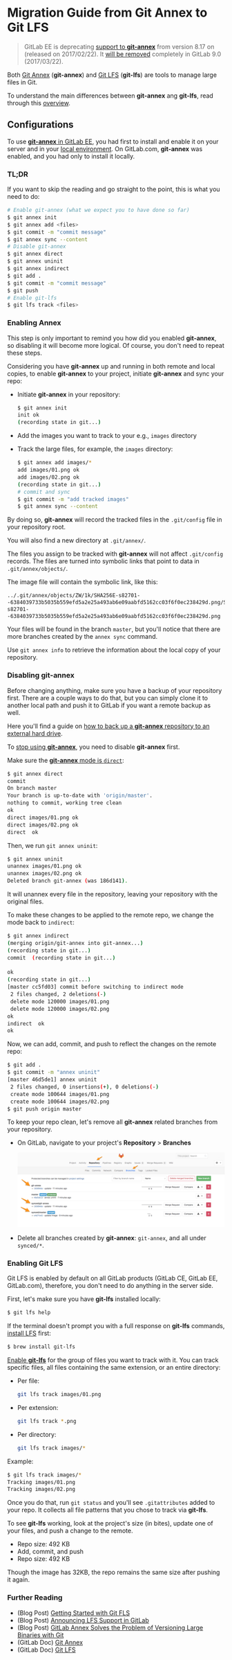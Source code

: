 # Migration Guide from Git Annex to Git LFS

> GitLab EE is deprecating
[support to **git-annex**][post-intro-annex] from version
8.17 on (released on 2017/02/22). It
[will be removed][issue-remove-annex] completely in
GitLab 9.0 (2017/03/22).

Both [Git Annex][] (**git-annex**) and [Git LFS][]
(**git-lfs**) are tools to manage large files in Git.

To understand the main differences between **git-annex**
ang **git-lfs**, read through this [overview][annex-vs-lfs].

## Configurations

To use [**git-annex** in GitLab EE][annex-ee], you had
first to install and enable it on your server and
in your [local environment][install-annex-local].
On GitLab.com, **git-annex** was enabled, and you had
only to install it locally.

### TL;DR

If you want to skip the reading and go straight to the point,
this is what you need to do:

```bash
# Enable git-annex (what we expect you to have done so far)
$ git annex init
$ git annex add <files>
$ git commit -m "commit message"
$ git annex sync --content
# Disable git-annex
$ git annex direct
$ git annex uninit
$ git annex indirect
$ git add .
$ git commit -m "commit message"
$ git push
# Enable git-lfs
$ git lfs track <files>
```

### Enabling Annex

This step is only important to remind you how did
you enabled **git-annex**, so disabling it will become
more logical. Of course, you don't need to repeat
these steps.

Considering you have **git-annex** up and running in
both remote and local copies, to enable **git-annex** to
your project, initiate **git-annex** and sync your repo:

- Initiate **git-annex** in your repository:

    ```bash
    $ git annex init
    init ok
    (recording state in git...)
    ```
- Add the images you want to track to your e.g.,
`images` directory
- Track the large files, for example, the `images`
directory:

    ```bash
    $ git annex add images/*
    add images/01.png ok
    add images/02.png ok
    (recording state in git...)
    # commit and sync
    $ git commit -m "add tracked images"
    $ git annex sync --content
    ```

By doing so, **git-annex** will record the tracked files
in the `.git/config` file in your repository root.

You will also find a new directory at `.git/annex/`.

The files you assign to be tracked with **git-annex**
will not affect `.git/config` records. The files are
turned into symbolic links that point to data in
`.git/annex/objects/`.

The image file will contain the symbolic link, like this:

```
../.git/annex/objects/ZW/1k/SHA256E-s82701--6384039733b5035b559efd5a2e25a493ab6e09aabfd5162cc03f6f0ec238429d.png/SHA256E-s82701--6384039733b5035b559efd5a2e25a493ab6e09aabfd5162cc03f6f0ec238429d.png
```

Your files will be found in the branch `master`, but
you'll notice that there are more branches created by
the `annex sync` command.

Use `git annex info` to retrieve the information about
the local copy of your repository.

### Disabling **git-annex**

Before changing anything, make sure you have a backup
of your repository first. There are a couple ways to
do that, but you can simply clone it to another local
path and push it to GitLab if you want a remote backup
as well.

Here you'll find a guide on
[how to back up a **git-annex** repository to an external hard drive][bkp-ext-drive].

To [stop using **git-annex**][uninit], you need to disable
**git-annex** first.

Make sure the [**git-annex** mode is `direct`][stackoverflow-1]:

```bash
$ git annex direct
commit
On branch master
Your branch is up-to-date with 'origin/master'.
nothing to commit, working tree clean
ok
direct images/01.png ok
direct images/02.png ok
direct  ok
```

Then, we run `git annex uninit`:


```bash
$ git annex uninit
unannex images/01.png ok
unannex images/02.png ok
Deleted branch git-annex (was 186d141).
```

It will unannex every file in the repository, leaving your repository with the original files.

To make these changes to be applied to the remote repo, we change the mode back to `indirect`:

```bash
$ git annex indirect
(merging origin/git-annex into git-annex...)
(recording state in git...)
commit  (recording state in git...)

ok
(recording state in git...)
[master cc5fd03] commit before switching to indirect mode
 2 files changed, 2 deletions(-)
 delete mode 120000 images/01.png
 delete mode 120000 images/02.png
ok
indirect  ok
ok
```

Now, we can add, commit, and push to reflect the
changes on the remote repo:

```bash
$ git add .
$ git commit -m "annex uninit"
[master 46d5de1] annex uninit
 2 files changed, 0 insertions(+), 0 deletions(-)
 create mode 100644 images/01.png
 create mode 100644 images/02.png
$ git push origin master
```

To keep your repo clean, let's remove all
**git-annex** related branches from your repository.

- On GitLab, navigate to your project's **Repository** > **Branches**

    ![repository branches](images/git-annex-branches.png)

- Delete all branches created by **git-annex**: `git-annex`, and all under `synced/*`.

### Enabling Git LFS

Git LFS is enabled by default on all GitLab products
(GitLab CE, GitLab EE, GitLab.com), therefore, you
don't need to do anything in the server side.

First, let's make sure you have **git-lfs** installed
locally:

```bash
$ git lfs help
```

If the terminal doesn't prompt you with a full response
on **git-lfs** commands, [install LFS][install-lfs] first:

```bash
$ brew install git-lfs
```

[Enable **git-lfs**][lfs-track] for the group of files you
want to track with it. You can track specific files, all
files containing the same extension, or an entire
directory:

- Per file:

    ```bash
    git lfs track images/01.png
    ```

- Per extension:

    ```bash
    git lfs track *.png
    ```

- Per directory:

    ```bash
    git lfs track images/*
    ```

Example:

```bash
$ git lfs track images/*
Tracking images/01.png
Tracking images/02.png
```

Once you do that, run `git status` and you'll see
`.gitattributes` added to your repo. It collects all
file patterns that you chose to track via **git-lfs**.

To see **git-lfs** working, look at the project's size (in
bites), update one of your files, and push a change
to the remote.

- Repo size: 492 KB
- Add, commit, and push
- Repo size: 492 KB

Though the image has 32KB, the repo remains the same
size after pushing it again.

### Further Reading

- (Blog Post) [Getting Started with Git FLS][post-1]
- (Blog Post) [Announcing LFS Support in GitLab][post-2]
- (Blog Post) [GitLab Annex Solves the Problem of Versioning Large Binaries with Git][post-3]
- (GitLab Doc) [Git Annex][doc-1]
- (GitLab Doc) [Git LFS][doc-2]

[annex-ee]: https://docs.gitlab.com/ee/workflow/git_annex.html
[annex-vs-lfs]: https://workingconcept.com/blog/git-annex-vs-git-lfs
[bkp-ext-drive]: https://www.thomas-krenn.com/en/wiki/Git-annex_Repository_on_an_External_Hard_Drive
[doc-1]: https://docs.gitlab.com/ee/workflow/git_annex.html
[doc-2]: https://docs.gitlab.com/ee/workflow/lfs/manage_large_binaries_with_git_lfs.html
[Git Annex]: http://git-annex.branchable.com/
[Git LFS]: https://git-lfs.github.com/
[install-annex-local]: https://git-annex.branchable.com/install/
[install-lfs]: https://git-lfs.github.com/
[issue-remove-annex]: https://gitlab.com/gitlab-org/gitlab-ee/issues/1648
[lfs-track]: https://about.gitlab.com/2017/01/30/getting-started-with-git-lfs-tutorial/#tracking-files-with-lfs
[post-1]: https://about.gitlab.com/2017/01/30/getting-started-with-git-lfs-tutorial/
[post-2]: https://about.gitlab.com/2015/11/23/announcing-git-lfs-support-in-gitlab/
[post-3]: https://about.gitlab.com/2015/02/17/gitlab-annex-solves-the-problem-of-versioning-large-binaries-with-git/
[post-intro-annex]: https://about.gitlab.com/2015/02/17/gitlab-annex-solves-the-problem-of-versioning-large-binaries-with-git/
[stackoverflow-1]: http://stackoverflow.com/questions/24447047/remove-git-annex-repository-from-file-tree
[uninit]: https://git-annex.branchable.com/git-annex-uninit/

